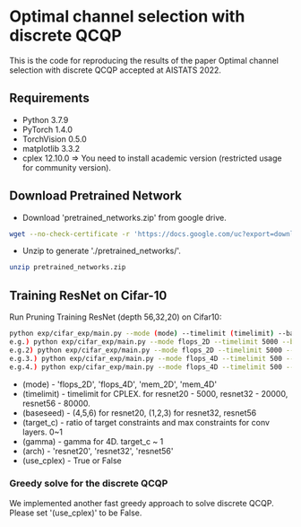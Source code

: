 # Optimal channel selection with discrete QCQP
This is the code for reproducing the results of the paper Optimal channel selection with discrete QCQP accepted at AISTATS 2022.

## Requirements
- Python 3.7.9
- PyTorch 1.4.0
- TorchVision 0.5.0
- matplotlib 3.3.2
- cplex 12.10.0 => You need to install academic version (restricted usage for community version).

## Download Pretrained Network
- Download 'pretrained_networks.zip' from google drive.
```bash
wget --no-check-certificate -r 'https://docs.google.com/uc?export=download&id=1ZRL84HmoRG28c7IOSDu5gKNwxGcLIsPU' -O pretrained_networks.zip
```
- Unzip to generate './pretrained_networks/'.
```bash
unzip pretrained_networks.zip
```

## Training ResNet on Cifar-10
Run Pruning Training ResNet (depth 56,32,20) on Cifar10:

```bash
python exp/cifar_exp/main.py --mode (mode) --timelimit (timelimit) --baseseed (baseseed) --target_c (target) --arch (arch)
e.g.) python exp/cifar_exp/main.py --mode flops_2D --timelimit 5000 --baseseed 4 --target_c 0.46 --arch resnet20 --use_cplex True
e.g.2) python exp/cifar_exp/main.py --mode flops_2D --timelimit 5000 --baseseed 4 --target_c 0.46 --arch resnet20 --use_cplex False
e.g.3.) python exp/cifar_exp/main.py --mode flops_4D --timelimit 500 --baseseed 4 --target_c 0.46 --gamma 0.5 --arch resnet20 --use_cplex True
e.g.4.) python exp/cifar_exp/main.py --mode flops_4D --timelimit 500 --baseseed 4 --target_c 0.46 --arch resnet20 --use_cplex False
```

* (mode) - 'flops_2D', 'flops_4D', 'mem_2D', 'mem_4D'
* (timelimit) - timelimit for CPLEX. for resnet20 - 5000, resnet32 - 20000, resnet56 - 80000.
* (baseseed) - (4,5,6) for resnet20, (1,2,3) for resnet32, resnet56
* (target_c) - ratio of target constraints and max constraints for conv layers. 0~1
* (gamma) - gamma for 4D. target_c ~ 1
* (arch) - 'resnet20', 'resnet32', 'resnet56'
* (use_cplex) - True or False


### Greedy solve for the discrete QCQP 
We implemented another fast greedy approach to solve discrete QCQP. Please set '(use_cplex)' to be False.

